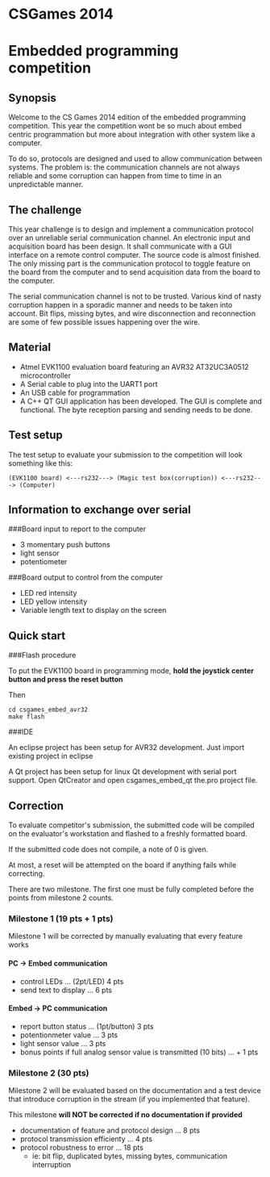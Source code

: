 CSGames 2014
=====================================
Embedded programming competition
=====================================

Synopsis
-------------
Welcome to the CS Games 2014 edition of the embedded programming competition. This year the competition wont be so much about embed centric programmation but more about integration with other system like a computer. 

To do so, protocols are designed and used to allow communication between systems. The problem is: the communication channels are not always reliable and some corruption can happen from time to time in an unpredictable manner.

The challenge
--------------------
This year challenge is to design and implement a communication protocol over an unreliable serial communication channel. An electronic input and acquisition board has been design. It shall communicate with a GUI interface on a remote control computer. The source code is almost finished. The only missing part is the communication protocol to toggle feature on the board from the computer and to send acquisition data from the board to the computer.

The serial communication channel is not to be trusted. Various kind of nasty corruption happen in a sporadic manner and needs to be taken into account. Bit flips, missing bytes, and wire disconnection and reconnection are some of few possible issues happening over the wire.

Material
--------------

- Atmel EVK1100 evaluation board featuring an AVR32 AT32UC3A0512 microcontroller
- A Serial cable to plug into the UART1 port
- An USB cable for programmation
- A C++ QT GUI application has been developed. The GUI is complete and functional. The byte reception parsing and sending needs to be done.

Test setup
---------------

The test setup to evaluate your submission to the competition will look something like this:

    (EVK1100 board) <---rs232---> (Magic test box(corruption)) <---rs232---> (Computer)

Information to exchange over serial
---------------------------------------------------

###Board input to report to the computer

- 3 momentary push buttons
- light sensor
- potentiometer

###Board output to control from the computer

- LED red intensity
- LED yellow intensity
- Variable length text to display on the screen

Quick start
---------------

###Flash procedure

To put the EVK1100 board in programming mode, __hold the joystick center button and press the reset button__

Then

    cd csgames_embed_avr32
    make flash

###IDE

An eclipse project has been setup for AVR32 development. Just import existing project in eclipse

A Qt project has been setup for linux Qt development with serial port support. Open QtCreator and open csgames_embed_qt the.pro project file.

Correction
----------------

To evaluate competitor's submission, the submitted code will be compiled on the evaluator's workstation and flashed to a freshly formatted board.

If the submitted code does not compile, a note of 0 is given.

At most, a reset will be attempted on the board if anything fails while correcting.

There are two milestone. The first one must be fully completed before the points from milestone 2 counts.

### Milestone 1 (19 pts + 1 pts)

Milestone 1 will be corrected by manually evaluating that every feature works

#### PC -> Embed communication

- control LEDs ... (2pt/LED) 4 pts
- send text to display ... 6 pts

#### Embed -> PC communication

- report button status ... (1pt/button) 3 pts
- potentionmeter value ... 3 pts
- light sensor value ... 3 pts
- bonus points if full analog sensor value is transmitted (10 bits) ... + 1 pts

### Milestone 2 (30 pts)

Milestone 2 will be evaluated based on the documentation and a test device that introduce corruption in the stream (if you implemented that feature). 

This milestone __will NOT be corrected if no documentation if provided__

- documentation of feature and protocol design ... 8 pts
- protocol transmission efficienty ... 4 pts
- protocol robustness to error ... 18 pts
  - ie: bit flip, duplicated bytes, missing bytes, communication interruption









